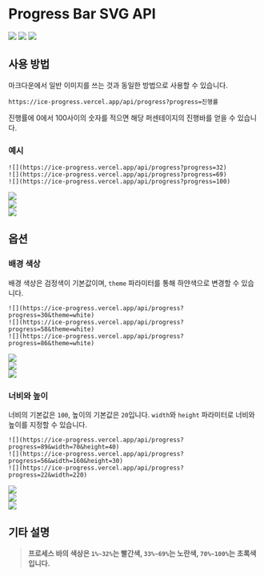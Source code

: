 # Progress Bar SVG API

![](https://ice-progress.vercel.app/api/progress?progress=28)
![](https://ice-progress.vercel.app/api/progress?progress=43)
![](https://ice-progress.vercel.app/api/progress?progress=75)

## 사용 방법

마크다운에서 일반 이미지를 쓰는 것과 동일한 방법으로 사용할 수 있습니다.

```
https://ice-progress.vercel.app/api/progress?progress=진행률
```

진행률에 0에서 100사이의 숫자를 적으면 해당 퍼센테이지의 진행바를 얻을 수 있습니다.

### 예시

```
![](https://ice-progress.vercel.app/api/progress?progress=32)
![](https://ice-progress.vercel.app/api/progress?progress=69)
![](https://ice-progress.vercel.app/api/progress?progress=100)
```

![](https://ice-progress.vercel.app/api/progress?progress=32)  
![](https://ice-progress.vercel.app/api/progress?progress=69)  
![](https://ice-progress.vercel.app/api/progress?progress=100)

## 옵션

### 배경 색상

배경 색상은 검정색이 기본값이며, `theme` 파라미터를 통해 하얀색으로 변경할 수 있습니다.

```
![](https://ice-progress.vercel.app/api/progress?progress=30&theme=white)
![](https://ice-progress.vercel.app/api/progress?progress=58&theme=white)
![](https://ice-progress.vercel.app/api/progress?progress=86&theme=white)
```

![](https://ice-progress.vercel.app/api/progress?progress=30&theme=white)  
![](https://ice-progress.vercel.app/api/progress?progress=58&theme=white)  
![](https://ice-progress.vercel.app/api/progress?progress=86&theme=white)

### 너비와 높이

너비의 기본값은 `100`, 높이의 기본값은 `20`입니다. `width`와 `height` 파라미터로 너비와 높이를 지정할 수 있습니다.

```
![](https://ice-progress.vercel.app/api/progress?progress=89&width=70&height=40)
![](https://ice-progress.vercel.app/api/progress?progress=56&width=160&height=30)
![](https://ice-progress.vercel.app/api/progress?progress=22&width=220)
```

![](https://ice-progress.vercel.app/api/progress?progress=89&width=70&height=40)  
![](https://ice-progress.vercel.app/api/progress?progress=56&width=160&height=30)  
![](https://ice-progress.vercel.app/api/progress?progress=22&width=220)

## 기타 설명

> **프로세스 바의 색상은 `1%~32%`는 빨간색, `33%~69%`는 노란색, `70%~100%`는 초록색입니다.**

